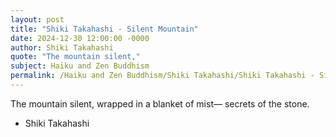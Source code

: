 ```yaml
---
layout: post
title: "Shiki Takahashi - Silent Mountain"
date: 2024-12-30 12:00:00 -0000
author: Shiki Takahashi
quote: "The mountain silent,"
subject: Haiku and Zen Buddhism
permalink: /Haiku and Zen Buddhism/Shiki Takahashi/Shiki Takahashi - Silent Mountain
---
```


The mountain silent,
wrapped in a blanket of mist—
secrets of the stone.

- Shiki Takahashi
